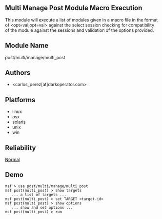 ## Multi Manage Post Module Macro Execution

This module will execute a list of modules given in a macro 
file in the format of <module> <opt=val,opt=val> against the 
select session checking for compatibility of the module 
against the sessions and validation of the options provided.


## Module Name
post/multi/manage/multi_post

## Authors
* <carlos_perez[at]darkoperator.com>





## Platforms
* linux
* osx
* solaris
* unix
* win

## Reliability
[Normal](https://github.com/rapid7/metasploit-framework/wiki/Exploit-Ranking)

## Demo

```
msf > use post/multi/manage/multi_post
msf post(multi_post) > show targets
   ... a list of targets ...
msf post(multi_post) > set TARGET <target-id>
msf post(multi_post) > show options
   ... show and set options ...
msf post(multi_post) > run
```
    
    